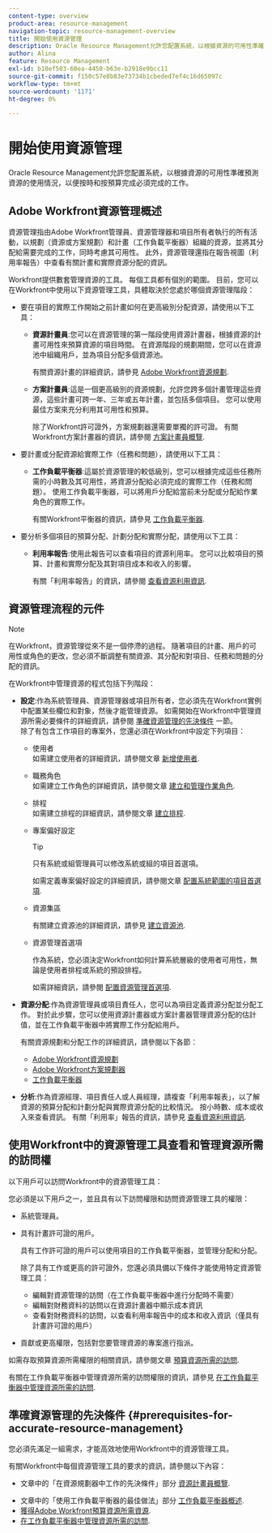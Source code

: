 ```yaml
---
content-type: overview
product-area: resource-management
navigation-topic: resource-management-overview
title: 開始使用資源管理
description: Oracle Resource Management允許您配置系統，以根據資源的可用性準確預測資源的使用情況，以便按時和按預算完成必須完成的工作。
author: Alina
feature: Resource Management
exl-id: b10ef503-60ea-4450-b63e-b2918e9bcc11
source-git-commit: f150c57e8b83e73734b1cbeded7ef4c16d65097c
workflow-type: tm+mt
source-wordcount: '1171'
ht-degree: 0%

---
```


# 開始使用資源管理

<!--
<p>(NOTE: DO NOT DELETE THIS ARTICLE. MANY ARTICLES MENTIONING RES MANAGEMENT ARE AND STILL SHOULD / WILL BE LINKED TO IT.) </p>
<p>(NOTE: Alina: ***As functionality is removed from Legacy and added to Res Planning - this will be continually updated: remove the Legacy Res Planning when that functionality is removed from the system.) </p>
</div>
-->

Oracle Resource Management允許您配置系統，以根據資源的可用性準確預測資源的使用情況，以便按時和按預算完成必須完成的工作。

## Adobe Workfront資源管理概述

資源管理指由Adobe Workfront管理員、資源管理器和項目所有者執行的所有活動，以規劃（資源或方案規劃）和計畫（工作負載平衡器）組織的資源，並將其分配給需要完成的工作，同時考慮其可用性。 此外，資源管理還指在報告視圖（利用率報告）中查看有關計畫和實際資源分配的資訊。

Workfront提供數套管理資源的工具。 每個工具都有個別的範圍。 目前，您可以在Workfront中使用以下資源管理工具，具體取決於您處於哪個資源管理階段：

* 要在項目的實際工作開始之前計畫如何在更高級別分配資源，請使用以下工具：

   * **資源計畫員**:您可以在資源管理的第一階段使用資源計畫器，根據資源的計畫可用性來預算資源的項目時間。 在資源階段的規劃期間，您可以在資源池中組織用戶，並為項目分配多個資源池。

      有關資源計畫的詳細資訊，請參見 [Adobe Workfront資源規劃](../../resource-mgmt/resource-planning/resource-planning-overview.md).

   * **方案計畫員**:這是一個更高級別的資源規劃，允許您跨多個計畫管理這些資源，這些計畫可跨一年、三年或五年計畫，並包括多個項目。 您可以使用最佳方案來充分利用其可用性和預算。

      除了Workfront許可證外，方案規劃器還需要單獨的許可證。 有關Workfront方案計畫器的資訊，請參閱 [方案計畫員概覽](../../scenario-planner/scenario-planner-overview.md).

      <!--   
     <p data-mc-conditions="QuicksilverOrClassic.Draft mode">(NOTE: when more functionality is added, maybe we add that we recommend to start here if this is available for them?!) </p>   
     -->

* 要計畫或分配資源給實際工作（任務和問題），請使用以下工具：

   * **工作負載平衡器**:這屬於資源管理的較低級別，您可以根據完成這些任務所需的小時數及其可用性，將資源分配給必須完成的實際工作（任務和問題）。 使用工作負載平衡器，可以將用戶分配給當前未分配或分配給作業角色的實際工作。

      有關Workfront平衡器的資訊，請參見 [工作負載平衡器](../../resource-mgmt/workload-balancer/workload-balancer.md).

<!--

  * **Scheduling** (deprecated <span class="preview">and removed from the Preview environment</span>): Refers to assigning actual work to users by matching the job roles assigned to the tasks and issues with the job roles they can fulfill, or assigning actual work to users on tasks and issues which are currently unassigned. This happens at a lower-level in the process of managing resources, where you can assign your resources to the actual work (tasks and issues) that they must fulfill, according to the hours needed in the project plan to fulfill them.  

     For more information about resource scheduling, see the section [Resource Scheduling](../../resource-mgmt/resource-scheduling/resource-scheduling-overview.md).

    >[!CAUTION]
    >
    >
    >We are no longer supporting the Resource Scheduling tools and they will be removed from Workfront in **January 2023**. We recommend that you use the Workload Balancer for scheduling your resources. 
    >
    >
    >* For information about scheduling resources using the Workload Balancer, see the section [The Workload Balancer](../../resource-mgmt/workload-balancer/workload-balancer.md).
    >
    >
    >* For more information about the timeline for removing the Resource Scheduling tools and replacing them with the Workload Balancer, see [Deprecation of Resource Scheduling tools in Adobe Workfront](../../resource-mgmt/resource-mgmt-overview/deprecate-resource-scheduling.md).

-->
* 要分析多個項目的預算分配、計劃分配和實際分配，請使用以下工具：

   * **利用率報告**:使用此報告可以查看項目的資源利用率。 您可以比較項目的預算、計畫和實際分配及其對項目成本和收入的影響。

      有關「利用率報告」的資訊，請參閱 [查看資源利用資訊](../../resource-mgmt/resource-utilization/view-utilization-information.md).

## 資源管理流程的元件

>[!NOTE]
>
>在Workfront，資源管理從來不是一個停滯的過程。 隨著項目的計畫、用戶的可用性或角色的更改，您必須不斷調整有關資源、其分配和對項目、任務和問題的分配的資訊。

在Workfront中管理資源的程式包括下列階段：

* **設定**:作為系統管理員、資源管理器或項目所有者，您必須先在Workfront實例中配置某些欄位和對象，然後才能管理資源。 如需開始在Workfront中管理資源所需必要條件的詳細資訊，請參閱 [準確資源管理的先決條件](#prerequisites-for-accurate-resource-management) 一節。\
   除了有包含工作項目的專案外，您還必須在Workfront中設定下列項目：

   * 使用者\
      如需建立使用者的詳細資訊，請參閱文章 [新增使用者](../../administration-and-setup/add-users/create-and-manage-users/add-users.md).

   * 職務角色\
      如需建立工作角色的詳細資訊，請參閱文章 [建立和管理作業角色](../../administration-and-setup/set-up-workfront/organizational-setup/create-manage-job-roles.md).

   * 排程\
      如需建立排程的詳細資訊，請參閱文章 [建立排程](../../administration-and-setup/set-up-workfront/configure-timesheets-schedules/create-schedules.md).

   * 專案偏好設定

      >[!TIP]
      >
      >只有系統或組管理員可以修改系統或組的項目首選項。

      如需定義專案偏好設定的詳細資訊，請參閱文章 [配置系統範圍的項目首選項](../../administration-and-setup/set-up-workfront/configure-system-defaults/set-project-preferences.md).

   * 資源集區

      有關建立資源池的詳細資訊，請參見 [建立資源池](../../resource-mgmt/resource-planning/resource-pools/create-resource-pools.md).

   * 資源管理首選項

      作為系統，您必須決定Workfront如何計算系統層級的使用者可用性，無論是使用者排程或系統的預設排程。

      如需詳細資訊，請參閱 [配置資源管理首選項](../../administration-and-setup/set-up-workfront/configure-system-defaults/configure-resource-mgmt-preferences.md).

* **資源分配**:作為資源管理員或項目責任人，您可以為項目定義資源分配並分配工作。 對於此步驟，您可以使用資源計畫器或方案計畫器管理資源分配的估計值，並在工作負載平衡器中將實際工作分配給用戶。

   有關資源規劃和分配工作的詳細資訊，請參閱以下各節：

   * [Adobe Workfront資源規劃](../../resource-mgmt/resource-planning/resource-planning-overview.md)
   * [Adobe Workfront方案規劃器](../../scenario-planner/scenario-planning.md)
   * [工作負載平衡器](../../resource-mgmt/workload-balancer/workload-balancer.md)

<!--
* **Resource scheduling**: After generally planning for resources to use on your projects at a high level, you can start assigning work items (tasks and issues) to users based on their job roles using the Workload Balancer.

  For more information, see [Overview of the Workload Balancer](../workload-balancer/overview-workload-balancer.md). 
-->

* **分析**:作為資源經理、項目責任人或人員經理，請複查「利用率報表」，以了解資源的預算分配和計劃分配與實際資源分配的比較情況。 按小時數、成本或收入來查看資訊。 有關「利用率」報告的資訊，請參見 [查看資源利用資訊](../../resource-mgmt/resource-utilization/view-utilization-information.md).

## 使用Workfront中的資源管理工具查看和管理資源所需的訪問權

以下用戶可以訪問Workfront中的資源管理工具：

您必須是以下用戶之一，並且具有以下訪問權限和訪問資源管理工具的權限：

* 系統管理員。
* 具有計畫許可證的用戶。

   具有工作許可證的用戶可以使用項目的工作負載平衡器，並管理分配和分配。

   除了具有工作或更高的許可證外，您還必須具備以下條件才能使用特定資源管理工具：

   * 編輯對資源管理的訪問（在工作負載平衡器中進行分配時不需要）
   * 編輯對財務資料的訪問以在資源計畫器中顯示成本資訊
   * 查看對財務資料的訪問，以查看利用率報告中的成本和收入資訊（僅具有計畫許可證的用戶）

* 貢獻或更高權限，包括對您要管理資源的專案進行指派。

<!--
* Designated as a Resource Manager for projects to use the Scheduling tool (the Scheduling tool is deprecated).

  >[!TIP]
  >
  >You do not have to be a Resource Manager to use the Resource Planner, Scenario Planner, or the Workload Balancer. 
-->

如需存取預算資源所需權限的相關資訊，請參閱文章 [預算資源所需的訪問](../../resource-mgmt/resource-planning/access-needed-to-budget-resources.md).

有關在工作負載平衡器中管理資源所需的訪問權限的資訊，請參見 [在工作負載平衡器中管理資源所需的訪問](../../resource-mgmt/workload-balancer/access-needed-manage-resources-balancer.md).

## 準確資源管理的先決條件  {#prerequisites-for-accurate-resource-management}

您必須先滿足一組需求，才能高效地使用Workfront中的資源管理工具。

有關Workfront中每個資源管理工具的要求的資訊，請參閱以下內容：

* 文章中的「在資源規劃器中工作的先決條件」部分 [資源計畫員概覽](../../resource-mgmt/resource-planning/get-started-resource-planner.md).

<!--remove this at production: * The section "Prerequisites" in the article [Get started with Resource Scheduling](../../resource-mgmt/resource-scheduling/get-started-resource-scheduling.md).-->
* 文章中的「使用工作負載平衡器的最佳做法」部分 [工作負載平衡器概述](../../resource-mgmt/workload-balancer/overview-workload-balancer.md).
* [獲得Adobe Workfront預算資源所需資源](../../resource-mgmt/resource-planning/access-needed-to-budget-resources.md).
* [在工作負載平衡器中管理資源所需的訪問](../../resource-mgmt/workload-balancer/access-needed-manage-resources-balancer.md).

<!--
<div data-mc-conditions="QuicksilverOrClassic.Draft mode">
<p>(NOTE: drafted and replaced with the links to each prerequisites instead) </p>
<p> We recommend that the following settings exist before starting to manage resources for your organization: </p>
<ul>
<li> You must have users in the system who have active accounts. </li>
<li> You must assign a Plan or a Worker license to the users whose work allocation you want to manage. <note type="note">
Although you can assign work to a Reviewer or a Requestor, they cannot complete it.
<br>We recommend against assigning work to Reviewers or Requestors. For information about access levels in Workfront, see
<a href="../../administration-and-setup/add-users/access-levels-and-object-permissions/access-levels-overview.md" class="MCXref xref" xrefformat="{para}">Access levels overview</a>.
</note></li>
<li> You must have job roles configured in the system.<br>For information about adding job roles to Workfront, see the article <a href="../../administration-and-setup/set-up-workfront/organizational-setup/create-manage-job-roles.md" class="MCXref xref" xrefformat="{para}">Create and manage job roles</a>.</li>
<li> (Optional) If you want to budget cost for your work, your job roles and your users must also have rates associated with them.<br></li>
<li> You must associate at least one job role with your users. </li>
<li> You must specify a valid value for the FTE field of all users when you use the User's Schedule instead of The Default Schedule in your Resource Management system preferences. <br>For information about editing users to ensure they have a job role, FTE, or cost associated with them, see the article <a href="../../administration-and-setup/add-users/create-and-manage-users/edit-a-users-profile.md" class="MCXref xref" xrefformat="{para}">Edit a user's profile</a>. For information about editing the Resource Management preferences in your system, see <a href="../../administration-and-setup/set-up-workfront/configure-system-defaults/configure-resource-mgmt-preferences.md" class="MCXref xref" xrefformat="{para}">Configure Resource Management preferences</a>.</li>
<li>You must associate accurate schedules with your users and they should include schedule exceptions.<br>For information about creating and editing schedules, see the article <a href="../../administration-and-setup/set-up-workfront/configure-timesheets-schedules/create-schedules.md" class="MCXref xref" xrefformat="{para}">Create a schedule</a>.</li>
<li>The Time Off calendar of the users must be up to date. </li>
<li> <p>The following is recommended for the Resource Planner when applying the Project and Role views: </p>
<ul>
<li> <p>You must associate projects with Resource Pools.<br>For information about associating projects with Resource Pools, see <a href="../../resource-mgmt/resource-planning/resource-pools/associate-resource-pools-with-projects-and-templates.md" class="MCXref xref" xrefformat="{para}">Associate resource pools with projects and templates</a>.</p> </li>
</ul> </li>
<li> <p>Your must designate a Resource Manager on your projects and they must have the correct access to budget resources when using the Scheduling tools. </p> <p>For information about the access needed to budget resources, see the article <a href="../../resource-mgmt/resource-planning/access-needed-to-budget-resources.md" class="MCXref xref" xrefformat="{para}">Access needed to budget resources in&nbsp;Adobe Workfront</a>.</p> </li>
<li> <p>You must assign the tasks and issues in your system to job roles, teams, or users.</p> </li>
<li>You must specify a valid value for Planned Hours and Duration for all tasks in your system.<br>For information about Planned Hours, see the article <a href="../../manage-work/tasks/task-information/planned-hours.md" class="MCXref xref" xrefformat="{para}">Planned Hours overview</a>.<br>For information about Duration, see the article <a href="../../manage-work/tasks/taskdurtn/task-duration-and-duration-type.md" class="MCXref xref" xrefformat="{para}">Overview of Task Duration and Duration Type</a>.</li>
</ul>
</div>
-->
